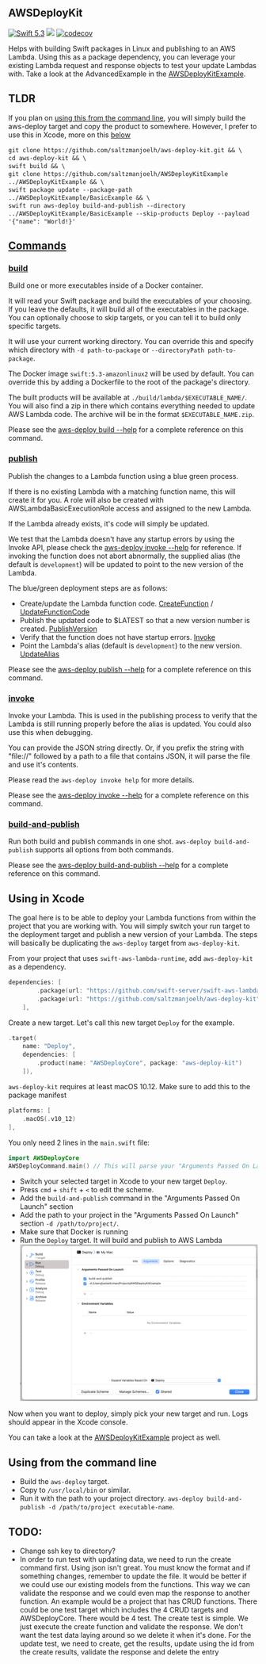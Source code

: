 ## AWSDeployKit

[<img src="http://img.shields.io/badge/swift-5.3-brightgreen.svg" alt="Swift 5.3" />](https://swift.org)
[<img src="https://github.com/saltzmanjoelh/AWSDeployKit/workflows/Swift/badge.svg" />](https://github.com/saltzmanjoelh/AWSDeployKit/actions)
[![codecov](https://codecov.io/gh/saltzmanjoelh/aws-deploy-kit/branch/main/graph/badge.svg?token=FVLJG1OOLF)](https://codecov.io/gh/saltzmanjoelh/aws-deploy-kit)

Helps with building Swift packages in Linux and publishing to an AWS Lambda. Using this as a package dependency, you can leverage your existing Lambda request and response objects to test your update Lambdas with. Take a look at the AdvancedExample in the [AWSDeployKitExample](https://github.com/saltzmanjoelh/AWSDeployKitExample).

## TLDR
If you plan on [using this from the command line](#using-from-the-command-line), you will simply build the aws-deploy target and copy the product to somewhere. However, I prefer to use this in Xcode, more on this [below](#use-this-in-xcode)

```shell
git clone https://github.com/saltzmanjoelh/aws-deploy-kit.git && \
cd aws-deploy-kit && \
swift build && \
git clone https://github.com/saltzmanjoelh/AWSDeployKitExample ../AWSDeployKitExample && \
swift package update --package-path ../AWSDeployKitExample/BasicExample && \
swift run aws-deploy build-and-publish --directory ../AWSDeployKitExample/BasicExample --skip-products Deploy --payload '{"name": "World!}'
```

## [Commands](cli-help/)

### [build](cli-help/02-build.md)
Build one or more executables inside of a Docker container. 

It will read your Swift package and build the executables of your choosing. If you leave the defaults, it will build all of the executables in the package. You can optionally choose to skip targets, or you can tell it to build only specific targets.

It will use your current working directory. You can override this and specify which directory with `-d path-to-package` or `--directoryPath path-to-package`. 

The Docker image `swift:5.3-amazonlinux2` will be used by default. You can override this by adding a Dockerfile to the root of the package's directory. 

The built products will be available at `./build/lambda/$EXECUTABLE_NAME/`. You will also find a zip in there which contains everything needed to update AWS Lambda code. The archive will be in the format `$EXECUTABLE_NAME.zip`.

Please see the [aws-deploy build --help](cli-help/02-build.md) for a complete reference on this command.

### [publish](cli-help/03-publish.md)
Publish the changes to a Lambda function using a blue green process.

If there is no existing Lambda with a matching function name, this will create it for you. A role will also be created with AWSLambdaBasicExecutionRole access and assigned to the new Lambda.

If the Lambda already exists, it's code will simply be updated.

We test that the Lambda doesn't have any startup errors by using the Invoke API, please check the [aws-deploy invoke --help](cli-help/04-invoke.md) for reference. If invoking the function does not abort abnormally, the supplied alias (the default is `development`) will be updated to point to the new version of the Lambda.

The blue/green deployment steps are as follows:
* Create/update the Lambda function code. [CreateFunction](https://docs.aws.amazon.com/lambda/latest/dg/API_CreateFunction.html) / [UpdateFunctionCode](https://docs.aws.amazon.com/lambda/latest/dg/API_UpdateFunctionCode.html)
* Publish the updated code to $LATEST so that a new version number is created. [PublishVersion](https://docs.aws.amazon.com/lambda/latest/dg/API_PublishVersion.html)
* Verify that the function does not have startup errors. [Invoke](https://docs.aws.amazon.com/lambda/latest/dg/API_Invoke.html)
* Point the Lambda's alias (default is `development`)  to the new version. [UpdateAlias](https://docs.aws.amazon.com/lambda/latest/dg/API_UpdateAlias.html)

Please see the [aws-deploy publish --help](cli-help/03-publish.md) for a complete reference on this command.

### [invoke](cli-help/04-invoke.md)

Invoke your Lambda. This is used in the publishing process to verify that the Lambda is still running properly before the alias is updated. You could also use this when debugging. 

You can provide the JSON string directly. Or, if you prefix the string with \"file://\" followed by a path to a file that contains JSON, it will parse the file and use it's contents.

Please read the `aws-deploy invoke help` for more details.

Please see the [aws-deploy invoke --help](cli-help/04-invoke.md) for a complete reference on this command.

### [build-and-publish](cli-help/05-build-and-publish.md)

Run both build and publish commands in one shot. `aws-deploy build-and-publish` supports all options from both commands. 

Please see the [aws-deploy build-and-publish --help](cli-help/05-build-and-publish.md) for a complete reference on this command.

## Using in Xcode
The goal here is to be able to deploy your Lambda functions from within the project that you are working with. You will simply switch your run target to the deployment target and publish a new version of your Lambda. The steps will basically be duplicating the `aws-deploy` target from `aws-deploy-kit`.

From your project that uses `swift-aws-lambda-runtime`, add `aws-deploy-kit` as a dependency.
```swift
dependencies: [
        .package(url: "https://github.com/swift-server/swift-aws-lambda-runtime.git", .branch("main")),
        .package(url: "https://github.com/saltzmanjoelh/aws-deploy-kit", .branch("main")),
    ],
```

Create a new target. Let's call this new target `Deploy` for the example.
```swift
.target(
    name: "Deploy",
    dependencies: [
        .product(name: "AWSDeployCore", package: "aws-deploy-kit")
    ]),
```

`aws-deploy-kit` requires at least macOS 10.12. Make sure to add this to the package manifest

```swift
platforms: [
    .macOS(.v10_12)
],
```

You only need 2 lines in the `main.swift` file:
  ```swift
  import AWSDeployCore
  AWSDeployCommand.main() // This will parse your "Arguments Passed On Launch" in the Edit Scheme window 
  ```
  
* Switch your selected target in Xcode to your new target `Deploy`.
* Press `cmd` + `shift` + `<` to edit the scheme.
* Add the `build-and-publish` command in the "Arguments Passed On Launch" section
* Add the path to your project in the "Arguments Passed On Launch" section `-d /path/to/project/`.
* Make sure that Docker is running
* Run the `Deploy` target. It will build and publish to AWS Lambda
![Example Setup](ExampleSetup.png)

Now when you want to deploy, simply pick your new target and run. Logs should appear in the Xcode console. 

You can take a look at the [AWSDeployKitExample](https://github.com/saltzmanjoelh/AWSDeployKitExample) project as well.


## Using from the command line

* Build the `aws-deploy` target.
* Copy to `/usr/local/bin` or similar.
* Run it with the path to your project directory. `aws-deploy build-and-publish -d /path/to/project executable-name`.


## TODO:
 
* Change ssh key to directory?
* In order to run test with updating data, we need to run the create command first. Using json isn't great. You must know the format and if something changes, remember to update the file. It would be better if we could use our existing models from the functions. This way we can validate the response and we could even map the response to another function. 
An example would be a project that has CRUD functions. There could be one test target which includes the 4 CRUD targets and AWSDeployCore.
There would be 4 test. The create test is simple. We just execute the create function and validate the response. We don't want the test data laying around so we delete it when it's done.
For the update test, we need to create, get the results, update using the id from the create results, validate the response and delete the entry

